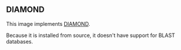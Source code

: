## DIAMOND

This image implements [DIAMOND](https://github.com/bbuchfink/diamond).

Because it is installed from source, it doesn't have support for BLAST databases.